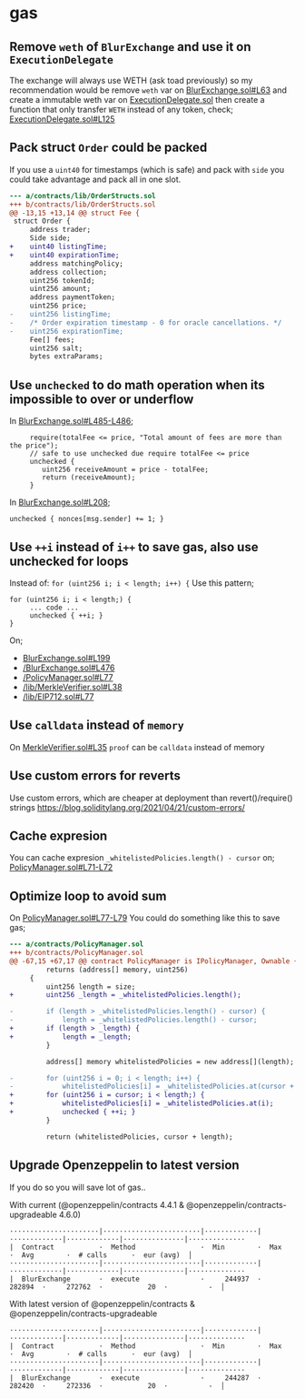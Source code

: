 # gas

## Remove `weth` of `BlurExchange` and use it on `ExecutionDelegate`

The exchange will always use WETH (ask toad previously) so my recommendation would be remove `weth` var on [BlurExchange.sol#L63](https://github.com/code-423n4/2022-10-blur/blob/main/contracts/BlurExchange.sol#L63) and create a immutable weth var on [ExecutionDelegate.sol](https://github.com/code-423n4/2022-10-blur/blob/main/contracts/ExecutionDelegate.sol) then create a function that only transfer `WETH` instead of any token, check;
[ExecutionDelegate.sol#L125](https://github.com/code-423n4/2022-10-blur/blob/main/contracts/ExecutionDelegate.sol#L125)

## Pack struct `Order` could be packed
If you use a `uint40` for timestamps (which is safe) and pack with `side` you could take advantage and pack all in one slot.
```diff
--- a/contracts/lib/OrderStructs.sol
+++ b/contracts/lib/OrderStructs.sol
@@ -13,15 +13,14 @@ struct Fee {
 struct Order {
     address trader;
     Side side;
+    uint40 listingTime;
+    uint40 expirationTime;
     address matchingPolicy;
     address collection;
     uint256 tokenId;
     uint256 amount;
     address paymentToken;
     uint256 price;
-    uint256 listingTime;
-    /* Order expiration timestamp - 0 for oracle cancellations. */
-    uint256 expirationTime;
     Fee[] fees;
     uint256 salt;
     bytes extraParams;
```

## Use `unchecked` to do math operation when its impossible to over or underflow

In [BlurExchange.sol#L485-L486](https://github.com/code-423n4/2022-10-blur/blob/main/contracts/BlurExchange.sol#L485-L486);
```solidity
     require(totalFee <= price, "Total amount of fees are more than the price");
     // safe to use unchecked due require totalFee <= price
     unchecked {
        uint256 receiveAmount = price - totalFee;
        return (receiveAmount);
     }
```

In [BlurExchange.sol#L208](https://github.com/code-423n4/2022-10-blur/blob/main/contracts/BlurExchange.sol#L208);
```
unchecked { nonces[msg.sender] += 1; }
```


## Use `++i` instead of `i++` to save gas, also use unchecked for loops
Instead of:
`for (uint256 i; i < length; i++) {`
Use this pattern;
```solidity
for (uint256 i; i < length;) {
     ... code ...
     unchecked { ++i; }
}
```

On;
- [BlurExchange.sol#L199](https://github.com/code-423n4/2022-10-blur/blob/main/contracts/BlurExchange.sol#L199)
- [/BlurExchange.sol#L476](https://github.com/code-423n4/2022-10-blur/blob/main/contracts/BlurExchange.sol#L476)
- [/PolicyManager.sol#L77](https://github.com/code-423n4/2022-10-blur/blob/main/contracts/PolicyManager.sol#L77)
- [/lib/MerkleVerifier.sol#L38](https://github.com/code-423n4/2022-10-blur/blob/main/contracts/lib/MerkleVerifier.sol#L38)
- [/lib/EIP712.sol#L77](https://github.com/code-423n4/2022-10-blur/blob/main/contracts/lib/EIP712.sol#L77)

## Use `calldata` instead of `memory`
On [MerkleVerifier.sol#L35](https://github.com/code-423n4/2022-10-blur/blob/main/contracts/lib/MerkleVerifier.sol#L35) `proof` can be `calldata` instead of memory

## Use custom errors for reverts
Use custom errors, which are cheaper at deployment than revert()/require() strings 
https://blog.soliditylang.org/2021/04/21/custom-errors/

## Cache expresion
You can cache expresion `_whitelistedPolicies.length() - cursor` on;
[PolicyManager.sol#L71-L72](https://github.com/code-423n4/2022-10-blur/blob/main/contracts/PolicyManager.sol#L71-L72)

## Optimize loop to avoid sum
On [PolicyManager.sol#L77-L79](https://github.com/code-423n4/2022-10-blur/blob/main/contracts/PolicyManager.sol#L77-L79)
You could do something like this to save gas;
```diff
--- a/contracts/PolicyManager.sol
+++ b/contracts/PolicyManager.sol
@@ -67,15 +67,17 @@ contract PolicyManager is IPolicyManager, Ownable {
         returns (address[] memory, uint256)
     {
         uint256 length = size;
+        uint256 _length = _whitelistedPolicies.length();

-        if (length > _whitelistedPolicies.length() - cursor) {
-            length = _whitelistedPolicies.length() - cursor;
+        if (length > _length) {
+            length = _length;
         }

         address[] memory whitelistedPolicies = new address[](length);

-        for (uint256 i = 0; i < length; i++) {
-            whitelistedPolicies[i] = _whitelistedPolicies.at(cursor + i);
+        for (uint256 i = cursor; i < length;) {
+            whitelistedPolicies[i] = _whitelistedPolicies.at(i);
+            unchecked { ++i; }
         }

         return (whitelistedPolicies, cursor + length);
```

## Upgrade Openzeppelin to latest version
If you do so you will save lot of gas..

With current (@openzeppelin/contracts 4.4.1 & @openzeppelin/contracts-upgradeable 4.6.0)
```
······················|························|·············|·············|·············|···············|··············
|  Contract           ·  Method                ·  Min        ·  Max        ·  Avg        ·  # calls      ·  eur (avg)  │
······················|························|·············|·············|·············|···············|··············
|  BlurExchange       ·  execute               ·     244937  ·     282894  ·     272762  ·           20  ·          -  │
``` 

With latest version of @openzeppelin/contracts & @openzeppelin/contracts-upgradeable
```
······················|························|·············|·············|·············|···············|··············
|  Contract           ·  Method                ·  Min        ·  Max        ·  Avg        ·  # calls      ·  eur (avg)  │
······················|························|·············|·············|·············|···············|··············
|  BlurExchange       ·  execute               ·     244287  ·     282420  ·     272336  ·           20  ·          -  │
```
